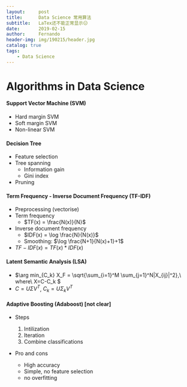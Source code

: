 ```yaml
---
layout:     post
title:      Data Science 常用算法
subtitle:   LaTex还不能正常显示😑
date:       2019-02-15
author:     Fernando
header-img: img/190215/header.jpg
catalog: true
tags:
    - Data Science
---
```


# Algorithms in Data Science 

#### Support Vector Machine (SVM)

* Hard margin SVM
* Soft margin SVM
* Non-linear SVM

#### Decision Tree

* Feature selection
* Tree spanning
  * Information gain
  * Gini index
* Pruning

#### Term Frequency - Inverse Document Frequency  (TF-IDF)

* Preprocessing (vectorise)
* Term frequency
  * $TF(x) = \frac{N(x)}{N}$
* Inverse document frequency
  * $IDF(x) = \log \frac{N}{N(x)}$
  * Smoothing: $\log \frac{N+1}{N(x)+1}+1$
* $TF-IDF(x) = TF(x) * IDF(x)$

#### Latent Semantic Analysis (LSA)

* $\arg min_{C_k} X_F = \sqrt{\sum_{i=1}^M \sum_{j=1}^N\|X_{ij}\|^2},\ where\ X=C-C_k $
* $C=U \Sigma V^T$, $C_k = U\Sigma_kV^T$

####  Adaptive Boosting (Adaboost) [not clear]

* Steps
  1. Intilization
  2. Iteration
  3. Combine classifications

* Pro and cons
  * High accuracy
  * Simple, no feature selection
  * no overfitting
